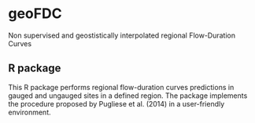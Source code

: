 # geoFDC
Non supervised and geostistically interpolated regional Flow-Duration Curves 

## R package
This R package performs regional flow-duration curves predictions in gauged and ungauged sites in a defined region. The package implements the procedure proposed by Pugliese et al. (2014) in a user-friendly environment.    
